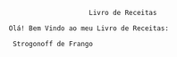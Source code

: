 
                             Livro de Receitas
   
         Olá! Bem Vindo ao meu Livro de Receitas: 

          Strogonoff de Frango